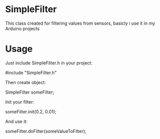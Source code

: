 # SimpleFilter

This class created for filtering values from sensors, basicly i use it in my Arduino projects

# Usage

Just include SimpleFilter.h in your project:

#include "SimpleFilter.h"

Then create object:

SimpleFilter someFilter;

Init your filter:

someFilter.init(0.2, 0.01);

And use it:

someFilter.doFilter(someValueToFilter);


